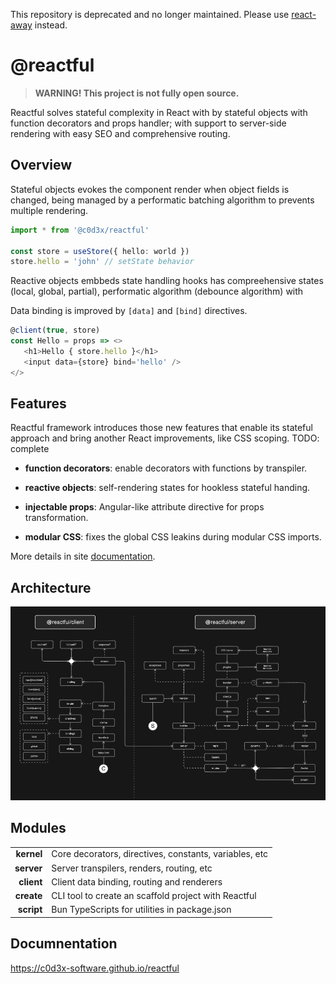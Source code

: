 This repository is deprecated and no longer maintained. Please use [react-away]([https://github.com/user/new-repo](https://github.com/c0d3x-software/react-away)) instead.

# @reactful

> **WARNING! This project is not fully open source.**

<p center>Reactful solves stateful complexity in React with by stateful objects with function decorators and props handler; with support to server-side rendering with easy SEO and comprehensive routing.</p>

## Overview

Stateful objects evokes the component render when object fields is changed, being managed by a performatic batching algorithm to prevents multiple rendering.

```ts
import * from '@c0d3x/reactful'

const store = useStore({ hello: world })
store.hello = 'john' // setState behavior
```

Reactive objects embbeds state handling hooks has compreehensive states (local, global, partial), performatic algorithm (debounce algorithm) with 

Data binding is improved by `[data]` and `[bind]` directives.

```ts
@client(true, store)
const Hello = props => <>
   <h1>Hello { store.hello }</h1>
   <input data={store} bind='hello' />
</>
```


## Features

Reactful framework introduces those new features that enable its stateful approach and bring another React improvements, like CSS scoping. TODO: complete

- **function decorators**: enable decorators with functions by transpiler.
  
- **reactive objects**: self-rendering states for hookless stateful handing.

- **injectable props**: Angular-like attribute directive for props transformation.
  
- **modular CSS**: fixes the global CSS leakins during modular CSS imports.

More details in site [documentation](https://c0d3x.github.io/reactful).

## Architecture 

<img src='./docs/@assets/img/domain.png' />


## Modules

|                      |                                                        |
| -------------------: | ------------------------------------------------------ |
| **kernel** | Core decorators, directives, constants, variables, etc |
| **server** | Server transpilers, renders, routing, etc              |
| **client** | Client data binding, routing and renderers             |
| **create** | CLI tool to create an scaffold project with Reactful   |
| **script** | Bun TypeScripts for utilities in package.json          |


##  Documnentation
https://c0d3x-software.github.io/reactful
